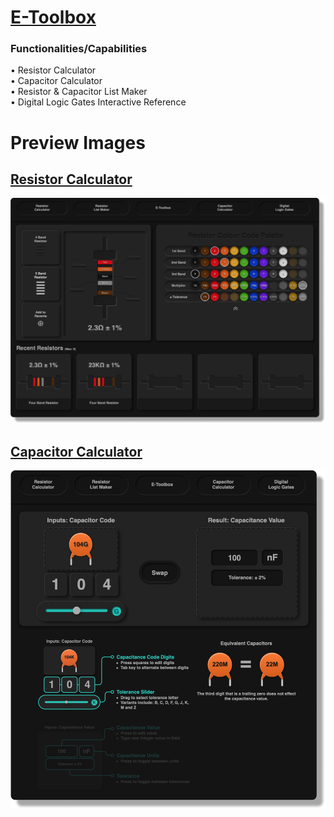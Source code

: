 # [E-Toolbox](https://michaeltr7.github.io/E-Toolbox/index.html)

<h3>Functionalities/Capabilities</h3>
• Resistor Calculator <br>
• Capacitor Calculator<br>
• Resistor & Capacitor List Maker<br>
• Digital Logic Gates Interactive Reference<br>

<h1>Preview Images</h1>

## [Resistor Calculator](https://michaeltr7.github.io/E-Toolbox/Resistor_Calculator.html)

[<img src="./Preview Images/Resistor_Calculator_Preview_Page_3.png" width = "1000">](https://michaeltr7.github.io/E-Toolbox/Resistor_Calculator.html)

## [Capacitor Calculator](https://michaeltr7.github.io/E-Toolbox/Capacitor_Calculator.html)

[<img src="./Preview Images/Capacitor_Calculator_Preview_Page.png" width = "1000">](https://michaeltr7.github.io/E-Toolbox/Capacitor_Calculator.html)
